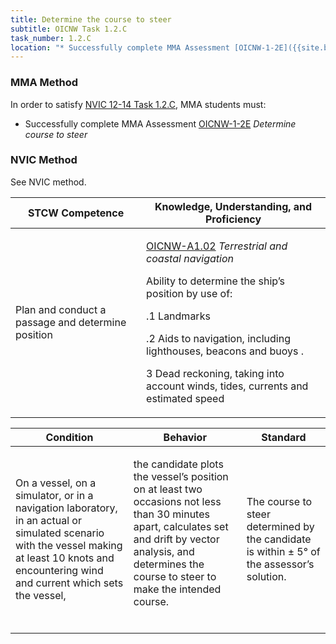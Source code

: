 ```yaml
---
title: Determine the course to steer
subtitle: OICNW Task 1.2.C 
task_number: 1.2.C
location: "* Successfully complete MMA Assessment [OICNW-1-2E]({{site.baseurl}}/assessments/Deck/OICNW-1-2E) *Determine course to steer*" 
---
```



### MMA Method

In order to satisfy  [NVIC 12-14  Task  1.2.C]({{site.baseurl}}/assets/images/nvic-12-14.pdf), MMA students must:

* Successfully complete MMA Assessment [OICNW-1-2E]({{site.baseurl}}/assessments/Deck/OICNW-1-2E) *Determine course to steer*


### NVIC Method

<a onclick="togglevisibility('nvic_methods')" >See NVIC method.</a>

<div id='nvic_methods' class='hide'>

<table>
<thead>
<tr>
<th class='forty'> STCW Competence </th>
<th class='sixty'> Knowledge, Understanding, and Proficiency </th>
</tr>
</thead>




<tbody>
<tr><td markdown='1'>

Plan and conduct a passage and determine position

</td><td markdown='1'>

[OICNW-A1.02](../../tables/21.html#OICNW-A1.02) *Terrestrial and coastal navigation*

Ability to determine the ship’s position by use of: 

.1  Landmarks

.2  Aids to navigation, including lighthouses, beacons and buoys .

3  Dead reckoning, taking into account winds, tides, currents and estimated speed

</td></tr>


</tbody>
</table>


<table>
<thead>
<tr><th class='twenty'>  Condition </th><th class='twenty'> Behavior </th><th  class='sixty'>Standard </th></tr>
</thead>
<tbody >



<tr><td markdown='1'>

On a vessel, on a simulator, or in a navigation laboratory, in an actual or simulated scenario with the vessel making at least 10 knots and encountering wind and current which sets the vessel,

</td><td markdown='1'>

the candidate plots the vessel’s position on at least two occasions not less than 30 minutes apart, calculates set and drift by vector analysis, and determines the course to steer to make the intended course.

<br>

<div class="tooltip">
<span class="tooltiptext">
</span>
</div>


</td><td markdown='1'>

The course to steer determined by the candidate is within ± 5° of the assessor’s solution.

</td></tr>
</tbody>
</table>
</div>
